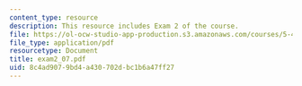 ```yaml
---
content_type: resource
description: This resource includes Exam 2 of the course.
file: https://ol-ocw-studio-app-production.s3.amazonaws.com/courses/5-43-advanced-organic-chemistry-spring-2007/8c4ad9079bd4a430702dbc1b6a47ff27_exam2_07.pdf
file_type: application/pdf
resourcetype: Document
title: exam2_07.pdf
uid: 8c4ad907-9bd4-a430-702d-bc1b6a47ff27
---
```

